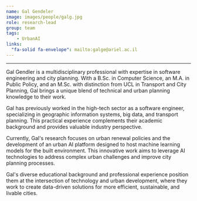 ```yaml
---
name: Gal Gendeler
image: images/people/galg.jpg
role: research-lead
group: team
tags:
    - UrbanAI
links:
  "fa-solid fa-envelope": mailto:galge@ariel.ac.il
---
```

---

Gal Gendler is a multidisciplinary professional with expertise in software engineering and city planning. With a B.Sc. in Computer Science, an M.A. in Public Policy, and an M.Sc. with distinction from UCL in Transport and City Planning, Gal brings a unique blend of technical and urban planning knowledge to their work.

Gal has previously worked in the high-tech sector as a software engineer, specializing in geographic information systems, big data, and transport planning. This practical experience complements their academic background and provides valuable industry perspective.

Currently, Gal's research focuses on urban renewal policies and the development of an urban AI platform designed to host machine learning models for the built environment. This innovative work aims to leverage AI technologies to address complex urban challenges and improve city planning processes.

Gal's diverse educational background and professional experience position them at the intersection of technology and urban development, where they work to create data-driven solutions for more efficient, sustainable, and livable cities.

